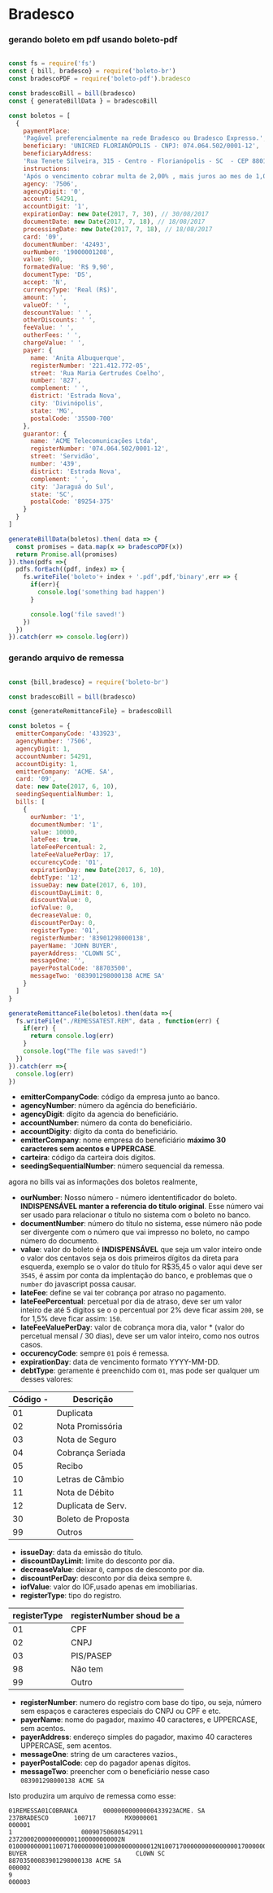 # Bradesco

### gerando boleto em pdf usando boleto-pdf

```js

const fs = require('fs')
const { bill, bradesco} = require('boleto-br')
const bradescoPDF = require('boleto-pdf').bradesco

const bradescoBill = bill(bradesco)
const { generateBillData } = bradescoBill

const boletos = [
  {
    paymentPlace:
    'Pagável preferencialmente na rede Bradesco ou Bradesco Expresso.',
    beneficiary: 'UNICRED FLORIANÓPOLIS - CNPJ: 074.064.502/0001-12',
    beneficiaryAddress:
    'Rua Tenete Silveira, 315 - Centro - Florianópolis - SC  - CEP 88010-301',
    instructions:
    'Após o vencimento cobrar multa de 2,00% , mais juros ao mes de 1,00%.',
    agency: '7506',
    agencyDigit: '0',
    account: 54291,
    accountDigit: '1',
    expirationDay: new Date(2017, 7, 30), // 30/08/2017
    documentDate: new Date(2017, 7, 18), // 18/08/2017
    processingDate: new Date(2017, 7, 18), // 18/08/2017
    card: '09',
    documentNumber: '42493',
    ourNumber: '19000001208',
    value: 900,
    formatedValue: 'R$ 9,90',
    documentType: 'DS',
    accept: 'N',
    currencyType: 'Real (R$)',
    amount: ' ',
    valueOf: ' ',
    descountValue: ' ',
    otherDiscounts: ' ',
    feeValue: ' ',
    outherFees: ' ',
    chargeValue: ' ',
    payer: {
      name: 'Anita Albuquerque',
      registerNumber: '221.412.772-05',
      street: 'Rua Maria Gertrudes Coelho',
      number: '827',
      complement: ' ',
      district: 'Estrada Nova',
      city: 'Divinópolis',
      state: 'MG',
      postalCode: '35500-700'
    },
    guarantor: {
      name: 'ACME Telecomunicações Ltda',
      registerNumber: '074.064.502/0001-12',
      street: 'Servidão',
      number: '439',
      district: 'Estrada Nova',
      complement: ' ',
      city: 'Jaraguá do Sul',
      state: 'SC',
      postalCode: '89254-375'
    }
  }
]

generateBillData(boletos).then( data => {
  const promises = data.map(x => bradescoPDF(x))
  return Promise.all(promises)
}).then(pdfs =>{
  pdfs.forEach((pdf, index) => {
    fs.writeFile('boleto'+ index + '.pdf',pdf,'binary',err => {
      if(err){
        console.log('something bad happen')
      }

      console.log('file saved!')
    })
  })
}).catch(err => console.log(err))


```

### gerando arquivo de remessa

```js

const {bill,bradesco} = require('boleto-br')

const bradescoBill = bill(bradesco)

const {generateRemittanceFile} = bradescoBill

const boletos = {
  emitterCompanyCode: '433923',
  agencyNumber: '7506',
  agencyDigit: 1,
  accountNumber: 54291,
  accountDigity: 1,
  emitterCompany: 'ACME. SA',
  card: '09',
  date: new Date(2017, 6, 10),
  seedingSequentialNumber: 1,
  bills: [
    {
      ourNumber: '1',
      documentNumber: '1',
      value: 10000,
      lateFee: true,
      lateFeePercentual: 2,
      lateFeeValuePerDay: 17,
      occurencyCode: '01',
      expirationDay: new Date(2017, 6, 10),
      debtType: '12',
      issueDay: new Date(2017, 6, 10),
      discountDayLimit: 0,
      discountValue: 0,
      iofValue: 0,
      decreaseValue: 0,
      discountPerDay: 0,
      registerType: '01',
      registerNumber: '83901298000138',
      payerName: 'JOHN BUYER',
      payerAddress: 'CLOWN SC',
      messageOne: '',
      payerPostalCode: '88703500',
      messageTwo: '083901298000138 ACME SA'
    }
  ]
}

generateRemittanceFile(boletos).then(data =>{
  fs.writeFile("./REMESSATEST.REM", data , function(err) {
    if(err) {
      return console.log(err)
    }
    console.log("The file was saved!")
  })
}).catch(err =>{
  console.log(err)
})

```
- **emitterCompanyCode**: código da empresa junto ao banco.
- **agencyNumber**: número da agência do beneficiário.
- **agencyDigit**: dígito da agencia do beneficiário.
- **accountNumber**: número da conta do beneficiário.
- **accountDigity**: dígito da conta do beneficiário.
- **emitterCompany**: nome empresa do beneficiário  **máximo 30 caracteres sem acentos e UPPERCASE**.
- **carteira**: código da carteira dois digitos.
- **seedingSequentialNumber**: número sequencial da remessa.

agora no bills vai as informações dos boletos realmente,

- **ourNumber**: Nosso número - número idententificador do boleto.
 **INDISPENSÁVEL manter a referencia do título original**.
 Esse número vai ser usado para relacionar o título no sistema com
 o boleto no banco.
- **documentNumber**: número do título no sistema, esse número
 não pode ser divergente com o número que vai impresso no boleto, no campo
 número do documento.
- **value**: valor do boleto é **INDISPENSÁVEL** que seja um valor inteiro
 onde o valor dos centavos seja os dois primeiros dígitos da direta para esquerda,
 exemplo se o valor do título for R$35,45 o valor aqui deve ser `3545`, é assim
 por conta da implentação do banco, e problemas que o `number` do javascript possa
 causar.
- **lateFee**: define se vai ter cobrança por atraso no pagamento.
- **lateFeePercentual**: percetual por dia de atraso, deve ser um valor inteiro
  de até 5 digitos se o o percentual por 2% deve ficar assim `200`, se for 1,5%
  deve ficar assim: `150`.
- **lateFeeValuePerDay**: valor de cobrança mora dia, valor * (valor do percetual mensal / 30 dias),
  deve ser um valor inteiro, como nos outros casos.
- **occurencyCode**: sempre `01` pois é remessa.
- **expirationDay**: data de vencimento formato YYYY-MM-DD.
- **debtType**: geramente é preenchido com `01`, mas pode ser qualquer um desses valores:

| Código -| Descrição          |
|---------|--------------------|
| 01      | Duplicata          |
| 02      | Nota Promissória   |
| 03      | Nota de Seguro     |
| 04      | Cobrança Seriada   |
| 05      | Recibo             |
| 10      | Letras de Câmbio   |
| 11      | Nota de Débito     |
| 12      | Duplicata de Serv. |
| 30      | Boleto de Proposta |
| 99      | Outros             |

- **issueDay**: data da emissão do título.
- **discountDayLimit**: limite do desconto por dia.
- **decreaseValue**: deixar `0`, campos de desconto por dia.
- **discountPerDay**: desconto por dia deixa sempre `0`.
- **iofValue**: valor do IOF,usado apenas em imobiliarias.
- **registerType**: tipo do registro.

| registerType |  registerNumber shoud be  a |
|--------------| ----------------------------|
| 01           |  CPF                        |
| 02           |  CNPJ                       |
| 03           |  PIS/PASEP                  |
| 98           |  Não tem                    |
| 99           |  Outro                      |

- **registerNumber**: numero do registro com base do tipo, ou seja, número sem
 espaços e caracteres especiais do CNPJ ou CPF e etc.
- **payerName**: nome do pagador, maximo 40 caracteres, e UPPERCASE, sem acentos.
- **payerAddress**: endereço simples do pagador, maximo 40 caracteres UPPERCASE,
sem acentos.
- **messageOne**: string de um caracteres vazios.,
- **payerPostalCode**: cep do pagador apenas dígitos.
- **messageTwo**: preencher com o beneficiário nesse caso `083901298000138 ACME SA`


Isto produzira um arquivo de remessa como esse:

```
01REMESSA01COBRANCA       00000000000000433923ACME. SA                      237BRADESCO       100717        MX0000001                                                                                                                                                                                                                                                                                     000001
1                   00090750600542911                         2372000200000000001100000000002N              01000000000110071700000000100000000000012N100717000000000000000170000000000000000000000000000000000000000000000183901298000138JOHN BUYER                              CLOWN SC                                            88703500083901298000138 ACME SA                                     000002
9                                                                                                                                                                                                                                                                                                                                                                                                         000003
```


